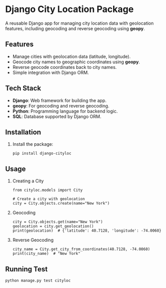 # Django City Location Package

A reusable Django app for managing city location data with geolocation features, including geocoding and reverse geocoding using **geopy**.

## Features
- Manage cities with geolocation data (latitude, longitude).
- Geocode city names to geographic coordinates using **geopy**.
- Reverse geocode coordinates back to city names.
- Simple integration with Django ORM.

## Tech Stack

- **Django**: Web framework for building the app.
- **geopy**: For geocoding and reverse geocoding.
- **Python**: Programming language for backend logic.
- **SQL**: Database supported by Django ORM.

## Installation
1. Install the package:
   ```
   pip install django-cityloc
    ```

## Usage 
 1. Creating a City 
    ```
    from cityloc.models import City
    
    # Create a city with geolocation
    city = City.objects.create(name="New York")

    ```

 2. Geocoding 
    ```
    city = City.objects.get(name="New York")
    geolocation = city.get_geolocation()
    print(geolocation)  # {'latitude': 40.7128, 'longitude': -74.0060}

    ```

 3. Reverse Geocoding 
    ```
    city_name = City.get_city_from_coordinates(40.7128, -74.0060)
    print(city_name)  # "New York"

    ```

## Running Test
```
python manage.py test cityloc
```
